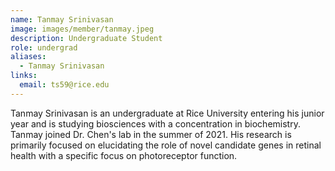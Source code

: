 ```yaml
---
name: Tanmay Srinivasan
image: images/member/tanmay.jpeg
description: Undergraduate Student
role: undergrad
aliases:
  - Tanmay Srinivasan
links:
  email: ts59@rice.edu
---
```


Tanmay Srinivasan is an undergraduate at Rice University entering his junior year and is studying biosciences with a concentration in biochemistry. Tanmay joined Dr. Chen's lab in the summer of 2021. His research is primarily focused on elucidating the role of novel candidate genes in retinal health with a specific focus on photoreceptor function.
